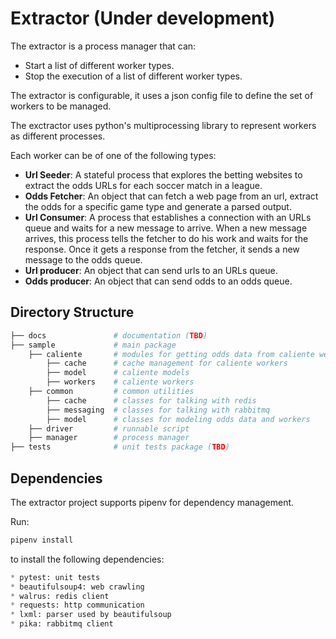 # Extractor (Under development)
The extractor is a process manager that can:
* Start a list of different worker types.
* Stop the execution of a list of different worker types.

The extractor is configurable, it uses a json config file to define the set of workers to be managed.

The exctractor uses python's multiprocessing library to represent workers as different processes.

Each worker can be of one of the following types:
* **Url Seeder**: A stateful process that explores the betting websites to extract the odds URLs for each soccer match in a league.
* **Odds Fetcher**: An object that can fetch a web page from an url, extract the odds for a specific game type and generate a parsed output.
* **Url Consumer**: A process that establishes a connection with an URLs queue and waits for a new message to arrive. When a new message arrives, this process tells the fetcher to do his work and waits for the response. Once it gets a response from the fetcher, it sends a new message to the odds queue.
* **Url producer**: An object that can send urls to an URLs queue.
* **Odds producer**: An object that can send odds to an odds queue.

## Directory Structure
```python
├── docs               # documentation (TBD)
├── sample             # main package
    ├── caliente       # modules for getting odds data from caliente web site
        ├── cache      # cache management for caliente workers
        ├── model      # caliente models
        ├── workers    # caliente workers
    ├── common         # common utilities
        ├── cache      # classes for talking with redis
        ├── messaging  # classes for talking with rabbitmq
        ├── model      # classes for modeling odds data and workers
    ├── driver         # runnable script
    ├── manager        # process manager
├── tests              # unit tests package (TBD)
```

## Dependencies

The extractor project supports pipenv for dependency management.

Run:
```python
pipenv install
```
to install the following dependencies:
```python
* pytest: unit tests
* beautifulsoup4: web crawling
* walrus: redis client
* requests: http communication
* lxml: parser used by beautifulsoup
* pika: rabbitmq client
```
